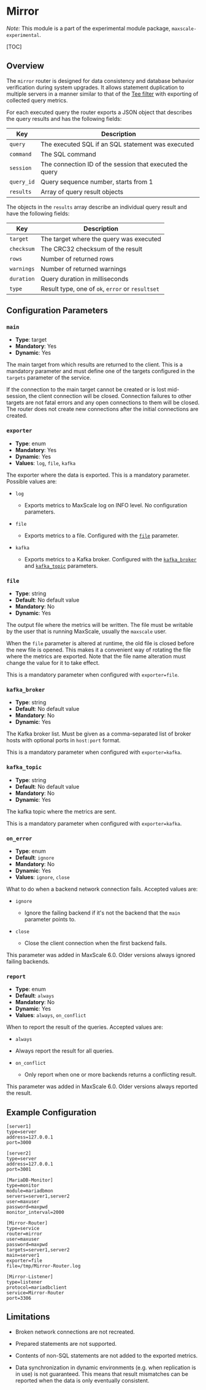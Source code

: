 # Mirror

*Note:* This module is a part of the experimental module package,
 `maxscale-experimental`.

[TOC]

## Overview

The `mirror` router is designed for data consistency and database behavior
verification during system upgrades. It allows statement duplication to multiple
servers in a manner similar to that of the
[Tee filter](../Filters/Tee-Filter.md) with exporting of collected query metrics.

For each executed query the router exports a JSON object that describes the
query results and has the following fields:

| Key      | Description                                              |
|----------|----------------------------------------------------------|
|`query`   | The executed SQL if an SQL statement was executed        |
|`command` | The SQL command                                          |
|`session` | The connection ID of the session that executed the query |
|`query_id`| Query sequence number, starts from 1                     |
|`results` | Array of query result objects                            |

The objects in the `results` array describe an individual query result and have
the following fields:

| Key      | Description                                      |
|----------|--------------------------------------------------|
|`target`  | The target where the query was executed          |
|`checksum`| The CRC32 checksum of the result                 |
|`rows`    | Number of returned rows                          |
|`warnings`| Number of returned warnings                      |
|`duration`| Query duration in milliseconds                   |
|`type`    | Result type, one of `ok`, `error` or `resultset` |

## Configuration Parameters

### `main`

- **Type**: target
- **Mandatory**: Yes
- **Dynamic**: Yes

The main target from which results are returned to the client. This is a
mandatory parameter and must define one of the targets configured in the
`targets` parameter of the service.

If the connection to the main target cannot be created or is lost mid-session,
the client connection will be closed. Connection failures to other targets are
not fatal errors and any open connections to them will be closed. The router
does not create new connections after the initial connections are created.

### `exporter`

- **Type**: enum
- **Mandatory**: Yes
- **Dynamic**: Yes
- **Values**: `log`, `file`, `kafka`

The exporter where the data is exported. This is a mandatory parameter. Possible
values are:

* `log`

  * Exports metrics to MaxScale log on INFO level. No configuration parameters.

* `file`

  * Exports metrics to a file. Configured with the [`file`](#file) parameter.

* `kafka`

  * Exports metrics to a Kafka broker. Configured with the
    [`kafka_broker`](#kafka_broker) and [`kafka_topic`](#kafka_topic)
    parameters.

### `file`

- **Type**: string
- **Default**: No default value
- **Mandatory**: No
- **Dynamic**: Yes

The output file where the metrics will be written. The file must be writable by
the user that is running MaxScale, usually the `maxscale` user.

When the `file` parameter is altered at runtime, the old file is closed before
the new file is opened. This makes it a convenient way of rotating the file
where the metrics are exported. Note that the file name alteration must change
the value for it to take effect.

This is a mandatory parameter when configured with `exporter=file`.

### `kafka_broker`

- **Type**: string
- **Default**: No default value
- **Mandatory**: No
- **Dynamic**: Yes

The Kafka broker list. Must be given as a comma-separated list of broker hosts
with optional ports in `host:port` format.

This is a mandatory parameter when configured with `exporter=kafka`.

### `kafka_topic`

- **Type**: string
- **Default**: No default value
- **Mandatory**: No
- **Dynamic**: Yes

The kafka topic where the metrics are sent.

This is a mandatory parameter when configured with `exporter=kafka`.

### `on_error`

- **Type**: enum
- **Default**: `ignore`
- **Mandatory**: No
- **Dynamic**: Yes
- **Values**: `ignore`, `close`

What to do when a backend network connection fails. Accepted values are:

* `ignore`

  * Ignore the failing backend if it's not the backend that the `main` parameter
    points to.

* `close`

  * Close the client connection when the first backend fails.

This parameter was added in MaxScale 6.0. Older versions always ignored
failing backends.

### `report`

- **Type**: enum
- **Default**: `always`
- **Mandatory**: No
- **Dynamic**: Yes
- **Values**: `always`, `on_conflict`

When to report the result of the queries. Accepted values are:

* `always`

 * Always report the result for all queries.

* `on_conflict`

  * Only report when one or more backends returns a conflicting result.

This parameter was added in MaxScale 6.0. Older versions always reported the
result.

## Example Configuration

```
[server1]
type=server
address=127.0.0.1
port=3000

[server2]
type=server
address=127.0.0.1
port=3001

[MariaDB-Monitor]
type=monitor
module=mariadbmon
servers=server1,server2
user=maxuser
password=maxpwd
monitor_interval=2000

[Mirror-Router]
type=service
router=mirror
user=maxuser
password=maxpwd
targets=server1,server2
main=server1
exporter=file
file=/tmp/Mirror-Router.log

[Mirror-Listener]
type=listener
protocol=mariadbclient
service=Mirror-Router
port=3306
```

## Limitations

* Broken network connections are not recreated.

* Prepared statements are not supported.

* Contents of non-SQL statements are not added to the exported metrics.

* Data synchronization in dynamic environments (e.g. when replication is in use)
  is not guaranteed. This means that result mismatches can be reported when the
  data is only eventually consistent.
